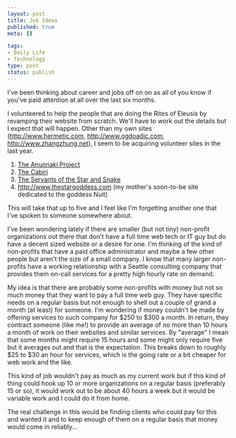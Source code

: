 ```yaml
--- 
layout: post
title: Job Ideas
published: true
meta: {}

tags: 
- Daily Life
- Technology
type: post
status: publish
---
```

I've been thinking about career and jobs off on on as all of you know if you've paid attention at all over the last six months.

I volunteered to help the people that are doing the Rites of Eleusis by revamping their website from scratch. We'll have to work out the details but I expect that will happen. Other than my own sites (<a href="http://www.hermetic.com">http://www.hermetic.com</a>, <a href="http://www.ogdoadic.com">http://www.ogdoadic.com</a>, <a href="http://www.zhangzhung.net">http://www.zhangzhung.net</a>), I seem to be acquiring volunteer sites in the last year.
<ol>
	<li><a href="http://www.anunnaki.org">The Anunnaki Project</a></li>
	<li><a href="http://www.cabiri.org">The Cabiri</a></li>
	<li><a href="http://www.sotss.org">The Servants of the Star and Snake</a></li>
	<li><a href="http://www.thestargoddess.com">http://www.thestargoddess.com</a> (my mother's soon-to-be site dedicated to the goddess Nuit)</li>
</ol>
This will take that up to five and I feel like I'm forgetting another one that I've spoken to someone somewhere about.

I've been wondering lately if there are smaller (but not tiny) non-profit organizations out there that don't have a full time web tech or IT guy but do have a decent sized website or a desire for one. I'm thinking of the kind of non-profits that have a paid office administrator and maybe a few other people but aren't the size of a small company. I know that many larger non-profits have a working relationship with a Seattle consulting company that provides them on-call services for a pretty high hourly rate on demand.

My idea is that there are probably some non-profits with money but not so much money that they want to pay a full time web guy. They have specific needs on a regular basis but not enough to shell out a couple of grand a month (at least) for someone. I'm wondering if money couldn't be made by offering services to such company for $250 to $300 a month. In return, they contract someone (like me!) to provide an average of no more than 10 hours a month of work on their websites and similar services. By "average" I mean that some months might require 15 hours and some might only require five but it averages out and that is the expectation. This breaks down to roughly $25 to $30 an hour for services, which is the going rate or a bit cheaper for web work and the like.

This kind of job wouldn't pay as much as my current work but if this kind of thing could hook up 10 or more organizations on a regular basis (preferably 15 or so), it would work out to be about 40 hours a week but it would be variable work and I could do it from home.

The real challenge in this would be finding clients who could pay for this and wanted it and to keep enough of them on a regular basis that money would come in reliably...
